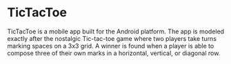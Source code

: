 # TicTacToe

TicTacToe is a mobile app built for the Android platform. The app is modeled exactly after the nostalgic Tic-tac-toe game
where two players take turns marking spaces on a 3x3 grid. A winner is found when a player is able to compose three of their
own marks in a horizontal, vertical, or diagonal row.
